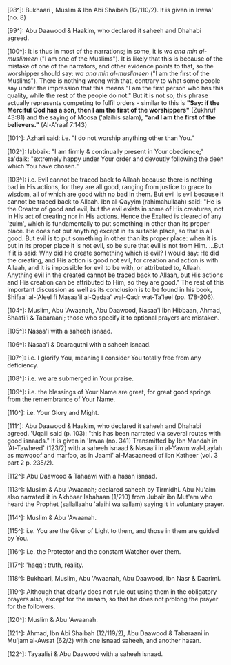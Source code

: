 

[98^]: Bukhaari , Muslim & Ibn Abi Shaibah (12/110/2). It is given in Irwaa' (no. 8)

[99^]: Abu Daawood & Haakim, who declared it saheeh and Dhahabi agreed.

[100^]: It is thus in most of the narrations; in some, it is *wa ana min al-muslimeen* ("I am one of the Muslims"). It is likely that this is because of the mistake of one of the narrators, and other evidence points to that, so the worshipper should say: *wa ana min al-muslimeen* ("I am the first of the Muslims"). There is nothing wrong with that, contrary to what some people say under the impression that this means "I am the first person who has this quality, while the rest of the people do not." But it is not so; this phrase actually represents competing to fulfil orders - similar to this is **"Say: if the Merciful God has a son, then I am the first of the worshippers"** (Zukhruf 43:81) and the saying of Moosa ('alaihis salam), **"and I am the first of the believers."** (Al-A'raaf  7:143)

[101^]: Azhari said: i.e. "I do not worship anything other than You."

[102^]: labbaik: "I am firmly & continually present in Your obedience;" sa'daik: "extremely happy under Your order and devoutly following the deen which You have chosen."

[103^]: i.e. Evil cannot be traced back to Allaah because there is nothing bad in His actions, for they are all good, ranging from justice to grace to wisdom, all of which are good with no bad in them. But evil is evil because it cannot be traced back to Allaah. Ibn al-Qayyim (rahimahullaah) said: "He is the Creator of good and evil, but the evil exists in some of His creatures, not in His act of creating nor in His actions. Hence the Exalted is cleared of any 'zulm', which is fundamentally to put something in other than its proper place. He does not put anything except in its suitable place, so that is all good. But evil is to put something in other than its proper place: when it is put in its proper place it is not evil, so be sure that evil is not from Him. ...But if it is said: Why did He create something which is evil? I would say: He did the creating, and His action is good not evil, for creation and action is with Allaah, and it is impossible for evil to be with, or attributed to, Allaah. Anything evil in the created cannot be traced back to Allaah, but His actions and His creation can be attributed to Him, so they are good." The rest of this important discussion as well as its conclusion is to be found in his book, Shifaa'  al-'Aleel fi Masaa'il al-Qadaa' wal-Qadr wat-Ta'leel (pp. 178-206).

[104^]: Muslim, Abu 'Awaanah, Abu Daawood, Nasaa'i Ibn Hibbaan, Ahmad, Shaafi'i & Tabaraani; those who specify it to optional prayers are mistaken.

[105^]: Nasaa'i with a saheeh isnaad.

[106^]: Nasaa'i & Daaraqutni with a saheeh isnaad.

[107^]: i.e. I glorify You, meaning I consider You totally free from any deficiency.

[108^]: i.e. we are submerged in Your praise.

[109^]: i.e. the blessings of Your Name are great, for great good springs from the remembrance of Your Name.

[110^]: i.e. Your Glory and Might.

[111^]: Abu Daawood & Haakim, who declared it saheeh and Dhahabi agreed. 'Uqaili said (p. 103): "this has been narrated via several routes with good isnaads." It is given in 'Irwaa (no. 341) Transmitted by Ibn Mandah in 'At-Tawheed' (123/2) with a saheeh isnaad & Nasaa'i in al-Yawm  wal-Laylah as mawqoof and marfoo, as in Jaami' al-Masaaneed of Ibn Katheer (vol. 3 part 2 p. 235/2).

[112^]: Abu Daawood & Tahaawi with a hasan isnaad.

[113^]: Muslim & Abu 'Awaanah; declared saheeh by Tirmidhi. Abu Nu'aim also narrated it in Akhbaar Isbahaan (1/210) from Jubair ibn Mut'am who heard the Prophet (sallallaahu 'alaihi wa sallam) saying it in voluntary prayer.

[114^]: Muslim & Abu 'Awaanah.

[115^]: i.e. You are the Giver of Light to them, and those in them are guided by You.

[116^]: i.e. the Protector and the constant Watcher over them.

[117^]: 'haqq': truth, reality.

[118^]: Bukhaari, Muslim, Abu 'Awaanah, Abu Daawood, Ibn Nasr & Daarimi.

[119^]: Although that clearly does not rule out using them in the obligatory prayers also, except for the imaam, so that he does not prolong the prayer for the followers.

[120^]: Muslim & Abu 'Awaanah.

[121^]: Ahmad, Ibn Abi Shaibah (12/119/2), Abu Daawood & Tabaraani in Mu'jam al-Awsat (62/2) with one isnaad saheeh, and another hasan.

[122^]: Tayaalisi & Abu Daawood with a saheeh isnaad.

